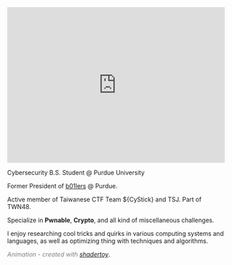 <iframe width="100%" height="360" frameborder="0" src="https://www.shadertoy.com/embed/cdBcWV?gui=false&paused=false&muted=false" allowfullscreen></iframe>

Cybersecurity B.S. Student @ Purdue University

Former President of [b01lers](https://b01lers.com) @ Purdue.

Active member of Taiwanese CTF Team ${CyStick} and TSJ. Part of TWN48.

Specialize in **Pwnable**, **Crypto**, and all kind of miscellaneous challenges.

I enjoy researching cool tricks and quirks in various computing systems and languages, as well as optimizing thing with techniques and algorithms.

<span style="color:grey">*Animation - created with [shadertoy](https://www.shadertoy.com/view/cdBcWV)*</span>.
